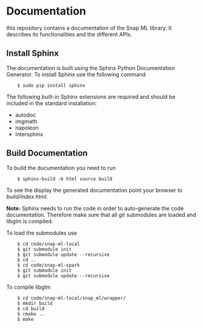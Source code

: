 # Documentation
this repository contains a documentation of the Snap ML library. It describes its functionalities and the different APIs.

## Install Sphinx

The documentation is built using the Sphinx Python Documentation Generator. 
To install Sphinx use the following command

```
    $ sudo pip install sphinx
```

The following built-in Sphinx extensions are required and should be included in the standard installation:

*  autodoc
*  imgmath
*  napoleon
*  intersphinx

## Build Documentation

To build the ducumentation you need to run

```
    $ sphinx-build -b html source build
```

To see the display the generated documentation point your browser to *build/index.html*.

**Note:** Sphinx needs to run the code in order to auto-generate the code documentation. Therefore make sure that all git submodules are loaded and libglm is compiled.

To load the submodules use

```
    $ cd code/snap-ml-local
    $ git submodule init
    $ git submodule update --recursive
    $ cd ..
    $ cd code/snap-ml-spark
    $ git submodule init
    $ git submodule update --recursive

```

To compile libglm

```
    $ cd code/snap-ml-local/snap_ml/wrapper/
    $ mkdir build
    $ cd build
    $ cmake ..
    $ make

```







